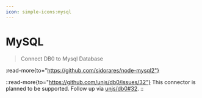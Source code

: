 ```yaml
---
icon: simple-icons:mysql
---
```


# MySQL

> Connect DB0 to Mysql Database

:read-more{to="https://github.com/sidorares/node-mysql2"}

::read-more{to="https://github.com/unjs/db0/issues/32"}
This connector is planned to be supported. Follow up via [unjs/db0#32](https://github.com/unjs/db0/issues/32).
::
